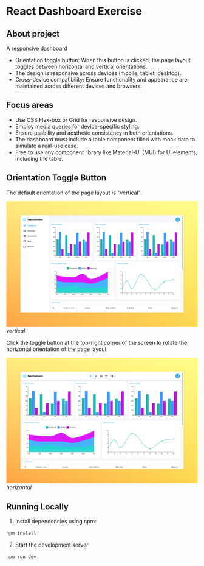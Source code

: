 # React Dashboard Exercise

## About project

A responsive dashboard

- Orientation toggle button: When this button is clicked, the page layout toggles between horizontal and vertical orientations.
- The design is responsive across devices (mobile, tablet, desktop).
- Cross-device compatibility: Ensure functionality and appearance are maintained across different devices and browsers.

## Focus areas

- Use CSS Flex-box or Grid for responsive design.
- Employ media queries for device-specific styling.
- Ensure usability and aesthetic consistency in both orientations.
- The dashboard must include a table component filled with mock data to simulate a real-use case.
- Free to use any component library like Material-UI (MUI) for UI elements, including the table.

## Orientation Toggle Button

The default orientation of the page layout is "vertical".

![Alt text](public/vertical.png)
_vertical_

Click the toggle button at the top-right corner of the screen to rotate the horizontal orientation of the page layout

![Alt text](public/horizontal.png)
_horizontal_

## Running Locally

1. Install dependencies using npm:

```sh
npm install
```

2. Start the development server

```sh
npm run dev
```
